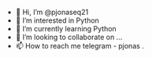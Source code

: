 - 👋 Hi, I’m @pjonaseq21
- 👀 I’m interested in Python
- 🌱 I’m currently learning Python
- 💞️ I’m looking to collaborate on ...
- 📫 How to reach me telegram - pjonas .

<!---
pjonaseq21/pjonaseq21 is a ✨ special ✨ repository because its `README.md` (this file) appears on your GitHub profile.
You can click the Preview link to take a look at your changes.
--->

